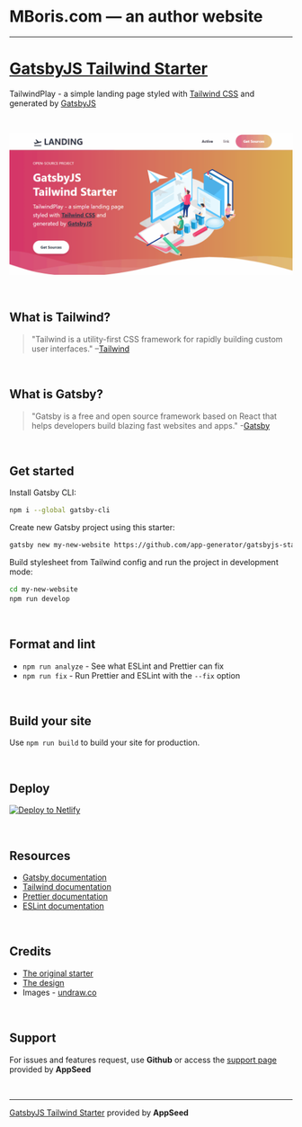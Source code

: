 # MBoris.com &mdash; an author website






<hr>


# [GatsbyJS Tailwind Starter](https://gatsbyjs-starter-tailwindplay.appseed.us/)

TailwindPlay - a simple landing page styled with [Tailwind CSS](https://tailwindcss.com/) and generated by [GatsbyJS](https://www.gatsbyjs.org/)

<br >

![Gatsby Tailwind Starter - Gif animated intro.](https://raw.githubusercontent.com/app-generator/static/master/products/gatsbyjs-starter-tailwindplay-intro.gif)

<br />

## What is Tailwind?
>"Tailwind is a utility-first CSS framework for rapidly building custom user interfaces."
–[Tailwind](https://tailwindcss.com)

<br />

## What is Gatsby?
>"Gatsby is a free and open source framework based on React that helps developers build blazing fast websites and apps." -[Gatsby](https://www.gatsbyjs.org/)

<br />

## Get started

Install Gatsby CLI:
```sh
npm i --global gatsby-cli
```

Create new Gatsby project using this starter:
```sh
gatsby new my-new-website https://github.com/app-generator/gatsbyjs-starter-tailwindplay
```

Build stylesheet from Tailwind config and run the project in development mode:
```sh
cd my-new-website
npm run develop
```

<br />

## Format and lint
* `npm run analyze` - See what ESLint and Prettier can fix
* `npm run fix` - Run Prettier and ESLint with the `--fix` option

<br />

## Build your site
Use `npm run build` to build your site for production.

<br />

## Deploy

[![Deploy to Netlify](https://www.netlify.com/img/deploy/button.svg)](https://app.netlify.com/start/deploy?repository=https://github.com/app-generator/gatsbyjs-starter-tailwindplay)

<br />

## Resources
* [Gatsby documentation](https://www.gatsbyjs.org/docs/)
* [Tailwind documentation](https://tailwindcss.com/docs/what-is-tailwind/)
* [Prettier documentation](https://prettier.io/docs/en/index.html)
* [ESLint documentation](https://eslint.org/docs/user-guide/configuring)

<br />

## Credits
* [The original starter](https://github.com/Oddstronaut/gatsby-starter-tailwind)
* [The design](https://www.tailwindtoolbox.com/templates/landing-page)
* Images - [undraw.co](https://undraw.co/)

<br />

## Support

For issues and features request, use **Github** or access the [support page](https://appseed.us/support) provided by **AppSeed** 

<br />

---
[GatsbyJS Tailwind Starter](https://gatsbyjs-starter-tailwindplay.appseed.us/) provided by **AppSeed**
